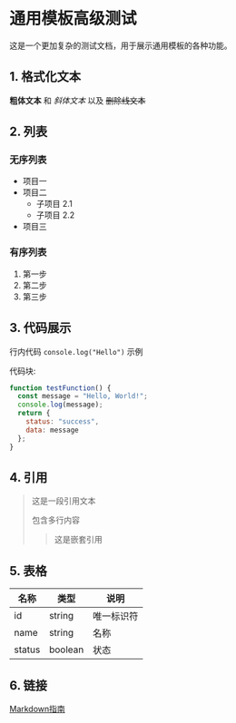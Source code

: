 # 通用模板高级测试

这是一个更加复杂的测试文档，用于展示通用模板的各种功能。

## 1. 格式化文本

**粗体文本** 和 *斜体文本* 以及 ~~删除线文本~~

## 2. 列表

### 无序列表
* 项目一
* 项目二
  * 子项目 2.1
  * 子项目 2.2
* 项目三

### 有序列表
1. 第一步
2. 第二步
3. 第三步

## 3. 代码展示

行内代码 `console.log("Hello")` 示例

代码块:
```javascript
function testFunction() {
  const message = "Hello, World!";
  console.log(message);
  return {
    status: "success",
    data: message
  };
}
```

## 4. 引用

> 这是一段引用文本
> 
> 包含多行内容
> > 这是嵌套引用

## 5. 表格

| 名称 | 类型 | 说明 |
|------|------|------|
| id | string | 唯一标识符 |
| name | string | 名称 |
| status | boolean | 状态 |

## 6. 链接

[Markdown指南](https://www.markdownguide.org/)
